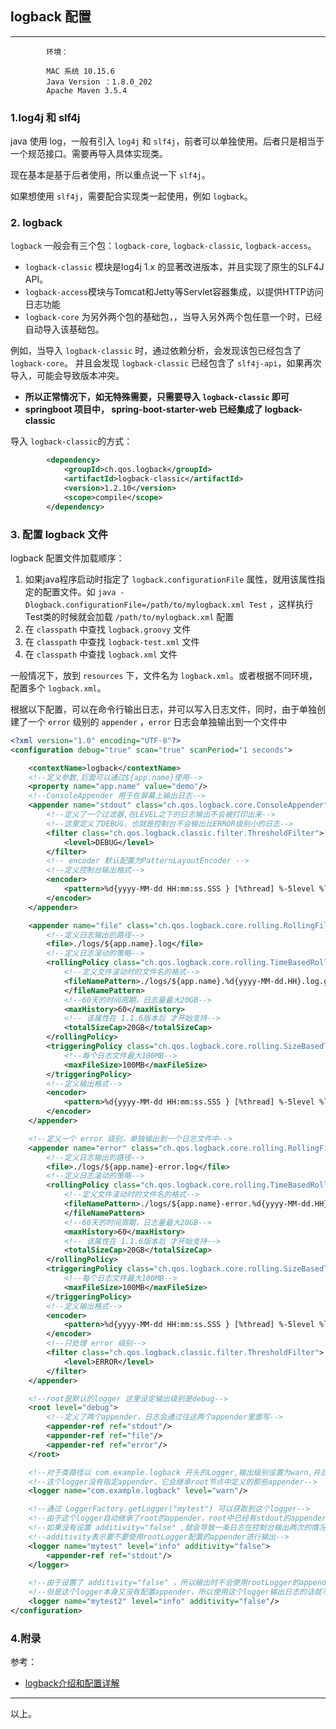 ## logback 配置

---

            环境：
            
            MAC 系统 10.15.6
            Java Version ：1.8.0_202
            Apache Maven 3.5.4


### 1.log4j 和 slf4j

java 使用 log，一般有引入 `log4j` 和 `slf4j`，前者可以单独使用。后者只是相当于一个规范接口。需要再导入具体实现类。

现在基本是基于后者使用，所以重点说一下 `slf4j`。

如果想使用 `slf4j`，需要配合实现类一起使用，例如 `logback`。


### 2. logback

`logback` 一般会有三个包：`logback-core`, `logback-classic`, `logback-access`。

- `logback-classic` 模块是log4j 1.x 的显著改进版本，并且实现了原生的SLF4J API。
- `logback-access`模块与Tomcat和Jetty等Servlet容器集成，以提供HTTP访问日志功能
- `logback-core` 为另外两个包的基础包，，当导入另外两个包任意一个时，已经自动导入该基础包。

例如，当导入 `logback-classic` 时，通过依赖分析，会发现该包已经包含了 `logback-core`。
并且会发现 `logback-classic` 已经包含了 `slf4j-api`，如果再次导入，可能会导致版本冲突。

- **所以正常情况下，如无特殊需要，只需要导入 `logback-classic` 即可**
- **springboot 项目中， spring-boot-starter-web 已经集成了 logback-classic**


导入 `logback-classic`的方式：

```xml
        <dependency>
            <groupId>ch.qos.logback</groupId>
            <artifactId>logback-classic</artifactId>
            <version>1.2.10</version>
            <scope>compile</scope>
        </dependency>
```

### 3. 配置 logback 文件

logback 配置文件加载顺序：

1. 如果java程序启动时指定了 `logback.configurationFile` 属性，就用该属性指定的配置文件。如 `java -Dlogback.configurationFile=/path/to/mylogback.xml Test` ，这样执行Test类的时候就会加载 `/path/to/mylogback.xml` 配置
2. 在 `classpath` 中查找 `logback.groovy` 文件
3. 在 `classpath` 中查找 `logback-test.xml` 文件
4. 在 `classpath` 中查找 `logback.xml` 文件

一般情况下，放到 `resources` 下，文件名为 `logback.xml`。或者根据不同环境，配置多个 `logback.xml`。

根据以下配置，可以在命令行输出日志，并可以写入日志文件，同时，由于单独创建了一个 `error` 级别的 `appender` ，`error` 日志会单独输出到一个文件中

```xml
<?xml version="1.0" encoding="UTF-8"?>
<configuration debug="true" scan="true" scanPeriod="1 seconds">

    <contextName>logback</contextName>
    <!--定义参数,后面可以通过${app.name}使用-->
    <property name="app.name" value="demo"/>
    <!--ConsoleAppender 用于在屏幕上输出日志-->
    <appender name="stdout" class="ch.qos.logback.core.ConsoleAppender">
        <!--定义了一个过滤器,在LEVEL之下的日志输出不会被打印出来-->
        <!--这里定义了DEBUG，也就是控制台不会输出比ERROR级别小的日志-->
        <filter class="ch.qos.logback.classic.filter.ThresholdFilter">
            <level>DEBUG</level>
        </filter>
        <!-- encoder 默认配置为PatternLayoutEncoder -->
        <!--定义控制台输出格式-->
        <encoder>
            <pattern>%d{yyyy-MM-dd HH:mm:ss.SSS } [%thread] %-5level %logger{36} [%file : %line] - %msg%n</pattern>
        </encoder>
    </appender>

    <appender name="file" class="ch.qos.logback.core.rolling.RollingFileAppender">
        <!--定义日志输出的路径-->
        <file>./logs/${app.name}.log</file>
        <!--定义日志滚动的策略-->
        <rollingPolicy class="ch.qos.logback.core.rolling.TimeBasedRollingPolicy">
            <!--定义文件滚动时的文件名的格式-->
            <fileNamePattern>./logs/${app.name}.%d{yyyy-MM-dd.HH}.log.gz
            </fileNamePattern>
            <!--60天的时间周期，日志量最大20GB-->
            <maxHistory>60</maxHistory>
            <!-- 该属性在 1.1.6版本后 才开始支持-->
            <totalSizeCap>20GB</totalSizeCap>
        </rollingPolicy>
        <triggeringPolicy class="ch.qos.logback.core.rolling.SizeBasedTriggeringPolicy">
            <!--每个日志文件最大100MB-->
            <maxFileSize>100MB</maxFileSize>
        </triggeringPolicy>
        <!--定义输出格式-->
        <encoder>
            <pattern>%d{yyyy-MM-dd HH:mm:ss.SSS } [%thread] %-5level %logger{36} [%file : %line] - %msg%n</pattern>
        </encoder>
    </appender>

    <!--定义一个 error 级别，单独输出到一个日志文件中-->
    <appender name="error" class="ch.qos.logback.core.rolling.RollingFileAppender">
        <!--定义日志输出的路径-->
        <file>./logs/${app.name}-error.log</file>
        <!--定义日志滚动的策略-->
        <rollingPolicy class="ch.qos.logback.core.rolling.TimeBasedRollingPolicy">
            <!--定义文件滚动时的文件名的格式-->
            <fileNamePattern>./logs/${app.name}-error.%d{yyyy-MM-dd.HH}.log.gz
            </fileNamePattern>
            <!--60天的时间周期，日志量最大20GB-->
            <maxHistory>60</maxHistory>
            <!-- 该属性在 1.1.6版本后 才开始支持-->
            <totalSizeCap>20GB</totalSizeCap>
        </rollingPolicy>
        <triggeringPolicy class="ch.qos.logback.core.rolling.SizeBasedTriggeringPolicy">
            <!--每个日志文件最大100MB-->
            <maxFileSize>100MB</maxFileSize>
        </triggeringPolicy>
        <!--定义输出格式-->
        <encoder>
            <pattern>%d{yyyy-MM-dd HH:mm:ss.SSS } [%thread] %-5level %logger{36} [%file : %line] - %msg%n</pattern>
        </encoder>
        <!--只处理 error 级别-->
        <filter class="ch.qos.logback.classic.filter.ThresholdFilter">
            <level>ERROR</level>
        </filter>
    </appender>

    <!--root是默认的logger 这里设定输出级别是debug-->
    <root level="debug">
        <!--定义了两个appender，日志会通过往这两个appender里面写-->
        <appender-ref ref="stdout"/>
        <appender-ref ref="file"/>
        <appender-ref ref="error"/>
    </root>

    <!--对于类路径以 com.example.logback 开头的Logger,输出级别设置为warn,并且只输出到控制台-->
    <!--这个logger没有指定appender，它会继承root节点中定义的那些appender-->
    <logger name="com.example.logback" level="warn"/>

    <!--通过 LoggerFactory.getLogger("mytest") 可以获取到这个logger-->
    <!--由于这个logger自动继承了root的appender，root中已经有stdout的appender了，自己这边又引入了stdout的appender-->
    <!--如果没有设置 additivity="false" ,就会导致一条日志在控制台输出两次的情况-->
    <!--additivity表示要不要使用rootLogger配置的appender进行输出-->
    <logger name="mytest" level="info" additivity="false">
        <appender-ref ref="stdout"/>
    </logger>

    <!--由于设置了 additivity="false" ，所以输出时不会使用rootLogger的appender-->
    <!--但是这个logger本身又没有配置appender，所以使用这个logger输出日志的话就不会输出到任何地方-->
    <logger name="mytest2" level="info" additivity="false"/>
</configuration>
```


### 4.附录

参考：

- [logback介绍和配置详解](https://www.jianshu.com/p/04065d8cb2a9)


---

以上。